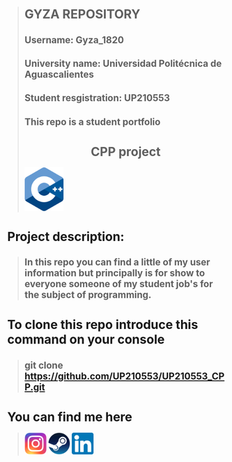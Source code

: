 > # **GYZA REPOSITORY**
> ## **Username:** Gyza_1820
> ## **University name:** Universidad Politécnica de Aguascalientes 
> ## **Student resgistration:** UP210553
> ## **This repo is a student portfolio**
> # <center>  **CPP project**
> <img alt="c++" height="100" src="https://github.com/UP210553/UP210553_CPP/blob/main/Imagenes/c_logo.png"/>
# **Project description:**
> ## In this repo you can find a little of my user information but principally is for show to everyone someone of my student job's for the subject of programming.  
  # **To clone this repo introduce this command on your console**
> ## git clone https://github.com/UP210553/UP210553_CPP.git
# **You can find me here**
> [<img alt="Error" width="50px" src="https://github.com/UP210553/UP210553_CPP/blob/main/Imagenes/ig_logo.png" />](https://www.instagram.com/gyza_mtz/) [<img alt="Error" width="50px" src="https://github.com/UP210553/UP210553_CPP/blob/main/Imagenes/Steam_icon_logo.svg.png" />]( https://steamcommunity.com/id/Gyza1820/) [<img alt="Error" width="50px" src="https://github.com/UP210553/UP210553_CPP/blob/main/Imagenes/linkedin%20logo.png" />](www.linkedin.com/in/Gyza1820)




